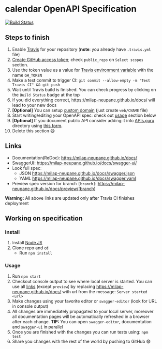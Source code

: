 # calendar OpenAPI Specification
[![Build Status](https://travis-ci.org/milap-neupane/docs.svg?branch=master)](https://travis-ci.org/milap-neupane/docs)

## Steps to finish

1. Enable [Travis](https://docs.travis-ci.com/user/getting-started/#To-get-started-with-Travis-CI%3A) for your repository (**note**: you already have `.travis.yml` file)
2. [Create GitHub access token](https://help.github.com/articles/creating-an-access-token-for-command-line-use/); check `public_repo` on `Select scopes` section.
3. Use the token value as a value for [Travis environment variable](https://docs.travis-ci.com/user/environment-variables/#Defining-Variables-in-Repository-Settings) with the name `GH_TOKEN`
4. Make a test commit to trigger CI: `git commit --allow-empty -m "Test Travis CI" && git push`
5. Wait until Travis build is finished. You can check progress by clicking on the `Build Status` badge at the top
6. If you did everything correct, https://milap-neupane.github.io/docs/ will lead to your new docs
7. **[Optional]** You can setup [custom domain](https://help.github.com/articles/using-a-custom-domain-with-github-pages/) (just create `web/CNAME` file)
8. Start writing/editing your OpenAPI spec: check out [usage](#usage) section below
9. **[Optional]** If you document public API consider adding it into [APIs.guru](https://APIs.guru) directory using [this form](https://apis.guru/add-api/).
10. Delete this section :smile:

## Links

- Documentation(ReDoc): https://milap-neupane.github.io/docs/
- SwaggerUI: https://milap-neupane.github.io/docs/swagger-ui/
- Look full spec:
    + JSON https://milap-neupane.github.io/docs/swagger.json
    + YAML https://milap-neupane.github.io/docs/swagger.yaml
- Preview spec version for branch `[branch]`: https://milap-neupane.github.io/docs/preview/[branch]

**Warning:** All above links are updated only after Travis CI finishes deployment

## Working on specification
### Install

1. Install [Node JS](https://nodejs.org/)
2. Clone repo and `cd`
    + Run `npm install`

### Usage

1. Run `npm start`
2. Checkout console output to see where local server is started. You can use all [links](#links) (except `preview`) by replacing https://milap-neupane.github.io/docs/ with url from the message: `Server started <url>`
3. Make changes using your favorite editor or `swagger-editor` (look for URL in console output)
4. All changes are immediately propagated to your local server, moreover all documentation pages will be automatically refreshed in a browser after each change.
  **TIP:** You can open `swagger-editor`, documentation and `swagger-ui` in parallel
5. Once you are finished with the changes you can run tests using: `npm test`
6. Share you changes with the rest of the world by pushing to GitHub :smile:

